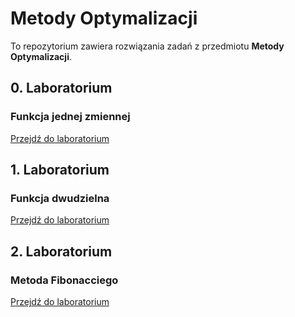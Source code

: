 # Metody Optymalizacji

To repozytorium zawiera rozwiązania zadań z przedmiotu **Metody Optymalizacji**.

## 0. Laboratorium
### Funkcja jednej zmiennej

[Przejdź do laboratorium](https://github.com/Szymqn/MetodyOptymalizacji/tree/master/lab00)


## 1. Laboratorium
### Funkcja dwudzielna

[Przejdź do laboratorium](https://github.com/Szymqn/MetodyOptymalizacji/tree/master/lab01)

## 2. Laboratorium
### Metoda Fibonacciego

[Przejdź do laboratorium](https://github.com/Szymqn/MetodyOptymalizacji/tree/master/lab02)
